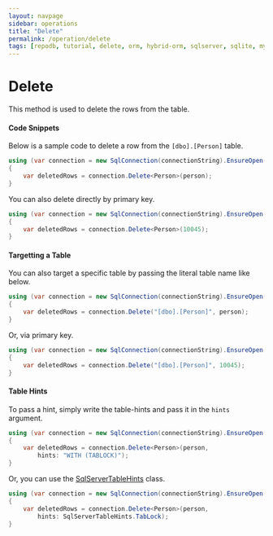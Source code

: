 ```yaml
---
layout: navpage
sidebar: operations
title: "Delete"
permalink: /operation/delete
tags: [repodb, tutorial, delete, orm, hybrid-orm, sqlserver, sqlite, mysql, postgresql]
---
```


# Delete

This method is used to delete the rows from the table.

#### Code Snippets

Below is a sample code to delete a row from the `[dbo].[Person]` table.

```csharp
using (var connection = new SqlConnection(connectionString).EnsureOpen())
{
	var deletedRows = connection.Delete<Person>(person);
}
```

You can also delete directly by primary key.

```csharp
using (var connection = new SqlConnection(connectionString).EnsureOpen())
{
	var deletedRows = connection.Delete<Person>(10045);
}
```

#### Targetting a Table

You can also target a specific table by passing the literal table name like below.

```csharp
using (var connection = new SqlConnection(connectionString).EnsureOpen())
{
	var deletedRows = connection.Delete("[dbo].[Person]", person);
}
```

Or, via primary key.

```csharp
using (var connection = new SqlConnection(connectionString).EnsureOpen())
{
	var deletedRows = connection.Delete("[dbo].[Person]", 10045);
}
```

#### Table Hints

To pass a hint, simply write the table-hints and pass it in the `hints` argument.

```csharp
using (var connection = new SqlConnection(connectionString).EnsureOpen())
{
	var deletedRows = connection.Delete<Person>(person,
		hints: "WITH (TABLOCK)");
}
```

Or, you can use the [SqlServerTableHints](/class/sqlservertablehints) class.

```csharp
using (var connection = new SqlConnection(connectionString).EnsureOpen())
{
	var deletedRows = connection.Delete<Person>(person,
		hints: SqlServerTableHints.TabLock);
}
```
